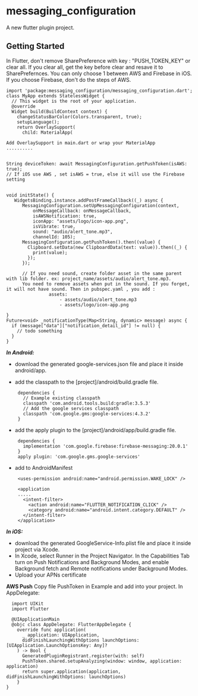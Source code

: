 # messaging_configuration

A new flutter plugin project.

## Getting Started

In Flutter, don't remove SharePreference with key : "PUSH_TOKEN_KEY" or clear all. If you clear all, get the key before clear and resave it to SharePrefernces.
You can only choose 1 between AWS and Firebase in iOS. If you choose Firebase, don't do the steps of AWS. 

    import 'package:messaging_configuration/messaging_configuration.dart';
    class MyApp extends StatelessWidget {
      // This widget is the root of your application.
      @override
      Widget build(BuildContext context) {
        changeStatusBarColor(Colors.transparent, true);
        setupLanguage();
        return OverlaySupport(
          child: MaterialApp(
          
    Add OverlaySupport in main.dart or wrap your MaterialApp 
    ..........
    
    
    String deviceToken: await MessagingConfiguration.getPushToken(isAWS: true);
    // If iOS use AWS , set isAWS = true, else it will use the Firebase setting
    
    
    void initState() {
       WidgetsBinding.instance.addPostFrameCallback((_) async {
          MessagingConfiguration.setUpMessagingConfiguration(context,
              onMessageCallback: onMessageCallback,
              isAWSNotification: true,
              iconApp: "assets/logo/icon-app.png",
              isVibrate: true,
              sound: "audio/alert_tone.mp3",
              channelId: 105);
          MessagingConfiguration.getPushToken().then((value) {
            Clipboard.setData(new ClipboardData(text: value)).then((_) {
              print(value);
            });
          });
          
          // If you need sound, create folder asset in the same parent with lib folder. ex: project_name/assets/audio/alert_tone.mp3. 
          You need to remove assets when put in the sound. If you forget, it will not have sound. Then in pubspec.yaml , you add : 
                    assets:
                        - assets/audio/alert_tone.mp3
                        - assets/logo/icon-app.png

    }
    Future<void> _notificationType(Map<String, dynamic> message) async {
      if (message["data"]["notification_detail_id"] != null) {
        // todo something
      }
    }
    

***In Android:***

   - download the generated google-services.json file and place it inside android/app.
   - add the classpath to the [project]/android/build.gradle file.
    
          dependencies {
            // Example existing classpath
            classpath 'com.android.tools.build:gradle:3.5.3'
            // Add the google services classpath
            classpath 'com.google.gms:google-services:4.3.2'
          }
   - add the apply plugin to the [project]/android/app/build.gradle file.
   
          dependencies {
            implementation 'com.google.firebase:firebase-messaging:20.0.1'
          }
          apply plugin: 'com.google.gms.google-services'
          
   - add to AndroidManifest
          
          <uses-permission android:name="android.permission.WAKE_LOCK" />
       
          <application
          .....
            <intent-filter>
              <action android:name="FLUTTER_NOTIFICATION_CLICK" />
              <category android:name="android.intent.category.DEFAULT" />
            </intent-filter>
          </application>
          

***In iOS:***

  - download the generated GoogleService-Info.plist file and place it inside project via Xcode.
  - In Xcode, select Runner in the Project Navigator. In the Capabilities Tab turn on Push Notifications and Background Modes, and enable Background fetch and Remote notifications under Background Modes.
  - Upload your APNs certificate
  
 ******AWS Push******
 Copy file PushToken in Example and add into your project. 
 In AppDelegate: 
 
      import UIKit
      import Flutter

      @UIApplicationMain
      @objc class AppDelegate: FlutterAppDelegate {
        override func application(
          _ application: UIApplication,
          didFinishLaunchingWithOptions launchOptions: [UIApplication.LaunchOptionsKey: Any]?
        ) -> Bool {
          GeneratedPluginRegistrant.register(with: self)
          PushToken.shared.setupAnalyzing(window: window, application: application)
          return super.application(application, didFinishLaunchingWithOptions: launchOptions)
        }
    }
    
